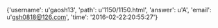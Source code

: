 {'username': u'gaosh13', 'path': u'1150/1150.html', 'answer': u'A', 'email': u'gsh0818@126.com', 'time': '2016-02-22:20:55:27'}